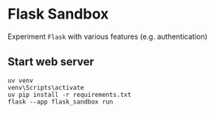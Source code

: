 # Flask Sandbox

Experiment `Flask` with various features (e.g. authentication)

## Start web server

````commandline
uv venv
venv\Scripts\activate
uv pip install -r requirements.txt
flask --app flask_sandbox run
````

